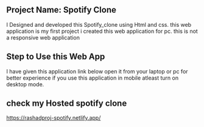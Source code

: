 ## Project Name: Spotify Clone
I Designed and developed this Spotify_clone using Html and css. this web application is my first project i created this web application for pc. this is not a responsive web application

## Step to Use this Web App
I have given this application link below open it from your laptop or pc for better experience if you use this application in mobile atleast turn on desktop mode. 

## check my Hosted spotify clone
https://rashadproj-spotify.netlify.app/
